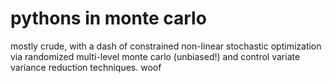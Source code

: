 # pythons in monte carlo

mostly crude, with a dash of constrained non-linear stochastic optimization via randomized multi-level monte carlo (unbiased!) and control variate variance reduction techniques. woof
